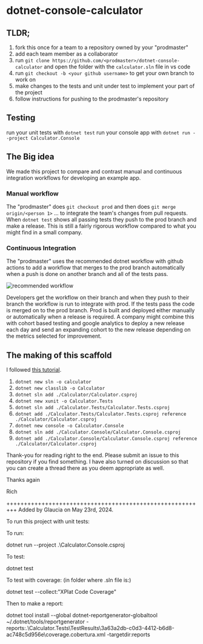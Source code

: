 # dotnet-console-calculator

## TLDR;

1. fork this once for a team to a repository owned by your "prodmaster"
1. add each team member as a collaborator
1. run `git clone https://github.com/<prodmaster>/dotnet-console-calculator` and open the folder with the `calculator.sln` file in vs code
1. run `git checkout -b <your github username>` to get your own branch to work on
1. make changes to the tests and unit under test to implement your part of the project
1. follow instructions for pushing to the prodmaster's repository

## Testing

run your unit tests with `dotnet test`
run your console app with `dotnet run --project Calculator.Console`

## The Big idea

We made this project to compare and contrast manual and continuous integration workflows for developing an example app. 

### Manual workflow

The "prodmaster" does `git checkout prod` and then does `git merge origin/<person 1>` ... to integrate the team's changes from pull requests. When `dotnet test` shows all passing tests they push to the prod branch and make a release. This is still a fairly rigorous workflow compared to what you might find in a small company.

### Continuous Integration

The "prodmaster" uses the recommended dotnet workflow with github actions to add a workflow that merges to the prod branch automatically when a push is done on another branch and all of the tests pass.  

![recommended workflow](/READMEImages/RecommendedWorkflows.PNG)

Developers get the workflow on their branch and when they push to their branch the workflow is run to integrate with prod. If the tests pass the code is merged on to the prod branch. Prod is built and deployed either manually or automatically when a release is required. A company might combine this with cohort based testing and google analytics to deploy a new release each day and send an expanding cohort to the new release depending on the metrics selected for improvement.

## The making of this scaffold

I followed [this tutorial](https://learn.microsoft.com/en-us/dotnet/core/testing/unit-testing-with-dotnet-test).

1. `dotnet new sln -o calculator`
1. `dotnet new classlib -o Calculator`
1. `dotnet sln add ./Calculator/Calculator.csproj`
1. `dotnet new xunit -o Calculator.Tests`
1. `dotnet sln add ./Calculator.Tests/Calculator.Tests.csproj`
1. `dotnet add ./Calculator.Tests/Calculator.Tests.csproj reference ./Calculator/Calculator.csproj`
1. `dotnet new console -o Calculator.Console`
1. `dotnet sln add ./Calculator.Console/Calculator.Console.csproj`
1. `dotnet add ./Calculator.Console/Calculator.Console.csproj reference ./Calculator/Calculator.csproj`

Thank-you for reading right to the end. Please submit an issue to this repository if you find something. I have also turned on discussion so that you can create a thread there as you deem appropriate as well.

Thanks again

Rich


+++++++++++++++++++++++++++++++++++++++++++++++++++++++++
Added by Glaucia on May 23rd, 2024. 

To run this project with unit tests:

To run:

dotnet run --project .\Calculator.Console.csproj

To test:

dotnet test

To test with coverage:  (in folder where .sln file is:)

dotnet test --collect:"XPlat Code Coverage"

Then to make a report:

dotnet tool install --global dotnet-reportgenerator-globaltool
~/.dotnet/tools/reportgenerator -reports:.\Calculator.Tests\TestResults\3a63a2db-c0d3-4412-b6d8-ac748c5d956e\coverage.cobertura.xml -targetdir:reports